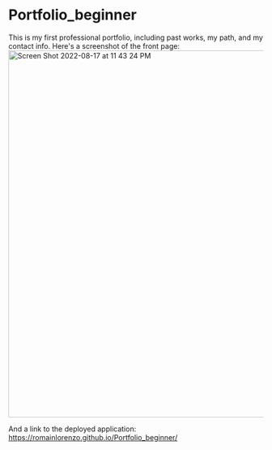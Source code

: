 # Portfolio_beginner

This is my first professional portfolio, including past works, my path, and my contact info.
Here's a screenshot of the front page: <img width="723" alt="Screen Shot 2022-08-17 at 11 43 24 PM" src="https://user-images.githubusercontent.com/110412011/185315260-5b178eb7-cd0b-4177-ab9a-9685c0eae896.png">

And a link to the deployed application: https://romainlorenzo.github.io/Portfolio_beginner/
